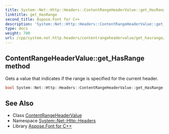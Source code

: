 ```yaml
---
title: System::Net::Http::Headers::ContentRangeHeaderValue::get_HasRange method
linktitle: get_HasRange
second_title: Aspose.Font for C++
description: 'System::Net::Http::Headers::ContentRangeHeaderValue::get_HasRange method. Gets a value that indicates if the range is specified for the current header in C++.'
type: docs
weight: 700
url: /cpp/system.net.http.headers/contentrangeheadervalue/get_hasrange/
---
```

## ContentRangeHeaderValue::get_HasRange method


Gets a value that indicates if the range is specified for the current header.

```cpp
bool System::Net::Http::Headers::ContentRangeHeaderValue::get_HasRange() const
```

## See Also

* Class [ContentRangeHeaderValue](../)
* Namespace [System::Net::Http::Headers](../../)
* Library [Aspose.Font for C++](../../../)
